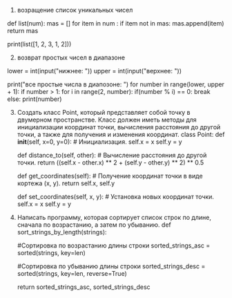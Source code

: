 1.  возращение список уникальных чисел

def list(num):
mas = []
for item in num :
 if item not in mas:
 mas.append(item)
return mas

print(list([1, 2, 3, 1, 2]))


2. возврат простых чисел в диапазоне

lower = int(input("нижнее: "))
upper = int(input("верхнее: "))

print("все простые числа в диапозоне: ")
for number in range(lower, upper + 1):
 if number > 1:
 for i in range(2, number):
 if(number % i) == 0:
 break
 else:
 print(number)


3. Создать класс Point, который представляет собой точку в двумерном пространстве. Класс должен иметь методы для инициализации координат точки, вычисления расстояния до другой точки, а также для получения и изменения координат.
class Point:
    def __init__(self, x=0, y=0):
        # Инициализация.
        self.x = x
        self.y = y

    def distance_to(self, other):
        # Вычисление расстояния до другой точки.
        return ((self.x - other.x) ** 2 + (self.y - other.y) ** 2) ** 0.5

    def get_coordinates(self):
        # Получение координат точки в виде кортежа (x, y).
        return self.x, self.y

    def set_coordinates(self, x, y):
        # Установка новых координат точки.
        self.x = x
        self.y = y
4. Написать программу, которая сортирует список строк по длине, сначала по возрастанию, а затем по убыванию.
def sort_strings_by_length(strings):

      #Сортировка по возрастанию длины строки
    sorted_strings_asc = sorted(strings, key=len)

      #Сортировка по убыванию длины строки
    sorted_strings_desc = sorted(strings, key=len, reverse=True)

    return sorted_strings_asc, sorted_strings_desc
